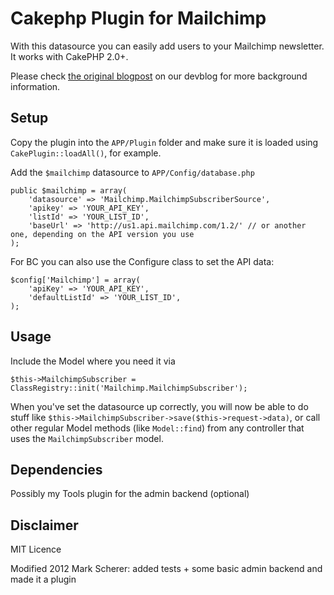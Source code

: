 # Cakephp Plugin for Mailchimp

With this datasource you can easily add users to your Mailchimp newsletter. It works with CakePHP 2.0+.

Please check [the original blogpost][1] on our devblog for more background information.


## Setup

Copy the plugin into the `APP/Plugin` folder and make sure it is loaded using `CakePlugin::loadAll()`, for example.

Add the `$mailchimp` datasource to `APP/Config/database.php`

	public $mailchimp = array(
		'datasource' => 'Mailchimp.MailchimpSubscriberSource',
		'apikey' => 'YOUR_API_KEY',
		'listId' => 'YOUR_LIST_ID',
		'baseUrl' => 'http://us1.api.mailchimp.com/1.2/' // or another one, depending on the API version you use
	);

For BC you can also use the Configure class to set the API data:

	$config['Mailchimp'] = array(
		'apiKey' => 'YOUR_API_KEY',
		'defaultListId' => 'YOUR_LIST_ID',
	);

## Usage

Include the Model where you need it via

    $this->MailchimpSubscriber = ClassRegistry::init('Mailchimp.MailchimpSubscriber');

When you've set the datasource up correctly, you will now be able to do stuff like `$this->MailchimpSubscriber->save($this->request->data)`, or call other regular Model methods (like `Model::find`) from any controller that uses the `MailchimpSubscriber` model.

[1]: http://devblog.springest.com/mailchimp-datasource-cakephp


## Dependencies

Possibly my Tools plugin for the admin backend (optional)


## Disclaimer

MIT Licence

Modified 2012 Mark Scherer: added tests + some basic admin backend and made it a plugin
